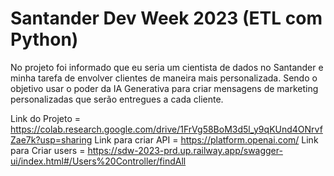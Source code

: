 # Santander Dev Week 2023 (ETL com Python)

No projeto foi informado que eu seria um cientista de dados no Santander e minha tarefa de envolver clientes de maneira mais personalizada. Sendo o objetivo  usar o poder da IA Generativa para criar mensagens de marketing personalizadas que serão entregues a cada cliente.

Link do Projeto = https://colab.research.google.com/drive/1FrVg58BoM3d5l_y9qKUnd4ONrvfZae7k?usp=sharing
Link para criar API = https://platform.openai.com/
Link para Criar users = https://sdw-2023-prd.up.railway.app/swagger-ui/index.html#/Users%20Controller/findAll
